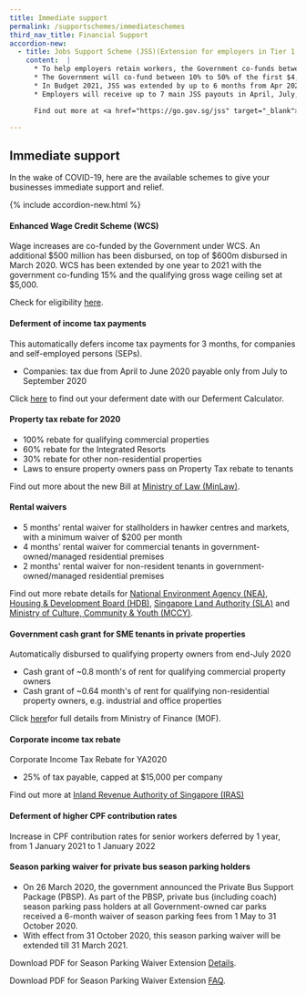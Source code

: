 ```yaml
---
title: Immediate support
permalink: /supportschemes/immediateschemes
third_nav_title: Financial Support
accordion-new:
  - title: Jobs Support Scheme (JSS)(Extension for employers in Tier 1 and 2 sectors)
    content:  |  
      * To help employers retain workers, the Government co-funds between 25% to 75% of the first $4,600 of gross monthly wages paid to each local employee in a 10-month period (up to August 2020).
      * The Government will co-fund between 10% to 50% of the first $4,600 of gross monthly wages paid to each local employee in the subsequent 7-month period (Sep 2020 to Mar 2021).
      * In Budget 2021, JSS was extended by up to 6 months from Apr 2021 to Sep 2021 for firms in Tiers 1 and 2 sectors, with a co-funding at 10% to 30%.
      * Employers will receive up to 7 main JSS payouts in April, July, October 2020, and in March, June, September, and December 2021 (with an additional special payout in May 2020).

      Find out more at <a href="https://go.gov.sg/jss" target="_blank">IRAS</a> or check for eligibility <a href="https://go.gov.sg/jsseligibility" target="_blank">here</a>.

---
```

## Immediate support

In the wake of COVID-19, here are the available schemes to give your businesses immediate support and relief.

{% include accordion-new.html %}

#### Enhanced Wage Credit Scheme (WCS)

Wage increases are co-funded by the Government under WCS. An additional $500 million has been disbursed, on top of $600m disbursed in March 2020. WCS has been extended by one year to 2021 with the government co-funding 15% and the qualifying gross wage ceiling set at $5,000.

Check for eligibility <a href="https://go.gov.sg/wcseligibility" target="_blank">here</a>.

#### Deferment of income tax payments

This automatically defers income tax payments for 3 months, for companies and self-employed persons (SEPs).
  * Companies: tax due from April to June 2020 payable only from July to September 2020

Click <a href="https://go.gov.sg/defercal" target="_blank">here</a> to find out your deferment date with our Deferment Calculator.

#### Property tax rebate for 2020

* 100% rebate for qualifying commercial properties
* 60% rebate for the Integrated Resorts
* 30% rebate for other non-residential properties
* Laws to ensure property owners pass on Property Tax rebate to tenants

Find out more about the new Bill at <a href="https://go.gov.sg/newbill" target="_blank">Ministry of Law (MinLaw)</a>.

#### Rental waivers

* 5 months’ rental waiver for stallholders in hawker centres and markets, with a minimum waiver of $200 per month
* 4 months’ rental waiver for commercial tenants in government-owned/managed residential premises
* 2 months' rental waiver for non-resident tenants in government-owned/managed residential premises

Find out more rebate details for <a href="https://go.gov.sg/nearebate" target="_blank">National Environment Agency (NEA)</a>, <a href="https://go.gov.sg/hdbrebate" target="_blank">Housing & Development Board (HDB)</a>, <a href="https://go.gov.sg/slarebate" target="_blank">Singapore Land Authority (SLA)</a> and <a href="https://go.gov.sg/nacadvisory" target="_blank">Ministry of Culture, Community & Youth (MCCY)</a>.

#### Government cash grant for SME tenants in private properties

Automatically disbursed to qualifying property owners from end-July 2020
  * Cash grant of ~0.8 month's of rent for qualifying commercial property owners
  * Cash grant of ~0.64 month's of rent for qualifying non-residential property owners, e.g. industrial and office properties

Click <a href="https://go.gov.sg/smecashgrant" target="_blank">here</a>for full details from Ministry of Finance (MOF).

#### Corporate income tax rebate

Corporate Income Tax Rebate for YA2020
  * 25% of tax payable, capped at $15,000 per company

Find out more at <a href="https://go.gov.sg/corporateincometax" target="_blank">Inland Revenue Authority of Singapore (IRAS)</a>

#### Deferment of higher CPF contribution rates

Increase in CPF contribution rates for senior workers deferred by 1 year, from 1 January 2021 to 1 January 2022

#### Season parking waiver for private bus season parking holders

* On 26 March 2020, the government announced the Private Bus Support Package (PBSP). As part of the PBSP, private bus (including coach) season parking pass holders at all Government-owned car parks received a 6-month waiver of season parking fees from 1 May to 31 October 2020.
* With effect from 31 October 2020, this season parking waiver will be extended till 31 March 2021.

Download PDF for Season Parking Waiver Extension <a href="/images/covid/MR08420_Extension of Season Parking Waiver for Private Bus Season Parking Holders.pdf" target="_blank">Details</a>.

Download PDF for Season Parking Waiver Extension <a href="/images/covid/FAQs_Extension of Season Parking Waiver for Private Bus Season Parking Holders.pdf" target="_blank">FAQ</a>.
